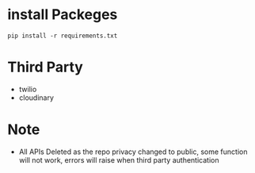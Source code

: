 # install Packeges
```
pip install -r requirements.txt
```

# Third Party
* twilio 
* cloudinary 

# Note
* All APIs Deleted as the repo privacy changed to public, some function will not work, errors will raise when third party authentication
